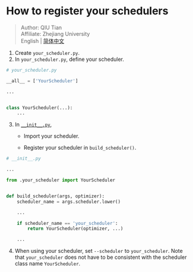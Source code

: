 # How to register your schedulers

> Author: QIU Tian  
> Affiliate: Zhejiang University  
> English | [简体中文](README_zh-CN.md)

1. Create `your_scheduler.py`.
2. In `your_scheduler.py`, define your scheduler.

```python
# your_scheduler.py

__all__ = ['YourScheduler']

...


class YourScheduler(...):
    ...
```

3. In [`__init__.py`](__init__.py),

    - Import your scheduler.

    - Register your scheduler in `build_scheduler()`.

```python
# __init__.py

...

from .your_scheduler import YourScheduler


def build_scheduler(args, optimizer):
    scheduler_name = args.scheduler.lower()

    ...

    if scheduler_name == 'your_scheduler':
        return YourScheduler(optimizer, ...)

    ...
```

4. When using your scheduler, set `--scheduler` to `your_scheduler`. Note that `your_scheduler` does not have to be
   consistent with the scheduler class name `YourScheduler`.